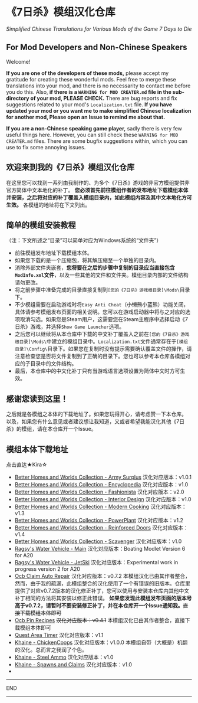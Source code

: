 # 《7日杀》模组汉化仓库
*Simplified Chinese Translations for Various Mods of the Game 7 Days to Die*

## For Mod Developers and Non-Chinese Speakers

Welcome!

**If you are one of the developers of these mods,** please accept my gratitude for creating these wonderful mods. Feel free to merge these translations into your mod, and there is no necessarity to contact me before you do this. Also, **if there is a `WARNING for MOD CREATER.md` file in the sub-directory of your mod, PLEASE CHECK.** There are bug reports and fix suggestions related to your mod's `Localization.txt` file. **If you have updated your mod or you want me to make simplified Chinese localization for another mod, Please open an Issue to remind me about that.**

**If you are a non-Chinese speaking game player,** sadly there is very few useful things here. However, you can still check these `WARNING for MOD CREATER.md` files. There are some bugfix suggestions within, which you can use to fix some annoying issues.

## 欢迎来到我的《7日杀》模组汉化仓库

在这里您可以找到一系列由我制作的、为多个《7日杀》游戏的非官方模组提供非官方简体中文本地化的补丁。
**您必须首先前往模组作者的发布地址下载模组本体并安装，之后将对应的补丁覆盖入模组目录内，如此模组内容及其中文本地化方可生效。**
各模组的地址将在下文列出。

## 简单的模组安装教程

（注：下文所述之“目录”可以简单对应为Windows系统的“文件夹”）
* 前往模组发布地址下载模组本体。
* 如果您下载的是一个压缩包，将其解压缩至一个单独的目录内。
* 消除外部文件夹嵌套，**您将要在之后的步骤中复制的目录应当直接包含`ModInfo.xml`文件**，以及一些其他的文件和文件夹。模组目录内部的文件结构请勿更改。
* 将之前步骤中准备完成的目录直接复制到`[您的《7日杀》游戏根目录]\Mods\`目录下。
* 不少模组需要在启动游戏时将`Easy Anti Cheat`（~~小懒熊~~小蓝熊）功能关闭，具体请参考模组发布页面的相关说明。您可以在游戏启动器中将与之对应的选项取消勾选。如果您是Steam用户，这需要您在Steam主程序中选择启动《7日杀》游戏，并选择`Show Game Launcher`选项。
* 之后您可以继续将从本仓库中下载的中文补丁覆盖入之前在`[您的《7日杀》游戏根目录]\Mods\`中建立的模组目录中。`Localization.txt`文件通常存在于`[模组目录]\Config\`目录下。如果您在复制时没有提示需要确认覆盖文件的操作，请注意检查您是否将文件复制到了正确的目录下。您也可以参考本仓库各模组对应的子目录中的文件结构。
* 最后，本仓库中的中文化补丁只有当游戏语言选项设置为简体中文时方可生效。

## 感谢您读到这里！

之后就是各模组之本体的下载地址了。如果您玩得开心，请考虑赞一下本仓库。
以及，如果您有什么意见或者建议想让我知道，又或者希望我能汉化其他《7日杀》的模组，请在本仓库开一个Issue。

## 模组本体下载地址

点击直达★Kira☆
* [Better Homes and Worlds Collection - Army Surplus](https://www.nexusmods.com/7daystodie/mods/1233) 汉化对应版本：v1.0.1
* [Better Homes and Worlds Collection - Encyclopedia](https://www.nexusmods.com/7daystodie/mods/2044) 汉化对应版本：v1.0
* [Better Homes and Worlds Collection - Fashionista](https://www.nexusmods.com/7daystodie/mods/1214) 汉化对应版本：v2.0
* [Better Homes and Worlds Collection - Interior Design](https://www.nexusmods.com/7daystodie/mods/2049) 汉化对应版本：v1.0
* [Better Homes and Worlds Collection - Modern Cooking](https://www.nexusmods.com/7daystodie/mods/1219) 汉化对应版本：v1.3
* [Better Homes and Worlds Collection - PowerPlant](https://www.nexusmods.com/7daystodie/mods/1223) 汉化对应版本：v1.2
* [Better Homes and Worlds Collection - Reinforced Doors](https://www.nexusmods.com/7daystodie/mods/1221) 汉化对应版本：v1.4
* [Better Homes and Worlds Collection - Scavenger](https://www.nexusmods.com/7daystodie/mods/2045) 汉化对应版本：v1.0
* [Ragsy's Water Vehicle - Main](https://community.7daystodie.com/topic/14070-water-vehicle-modlets/) 汉化对应版本：Boating Modlet Version 6 for A20
* [Ragsy's Water Vehicle - JetSki](https://community.7daystodie.com/topic/14070-water-vehicle-modlets/?do=findComment&comment=275094) 汉化对应版本：Experimental work in progress version 2 for A20
* [Ocb Claim Auto Repair](https://www.nexusmods.com/7daystodie/mods/1705) 汉化对应版本：v0.7.2
  本模组汉化已由其作者整合，然而，由于我的疏漏，此模组整合的汉化使用了一个有错误的旧版本。仓库里提供了对应v0.7.2版本的汉化修正补丁，您可以使用与安装本仓库内其他中文补丁相同的方法将其安装以修正此错误。
  **如果您发现此模组发布页面的版本号高于v0.7.2，请暂时不要安装修正补丁，并在本仓库开一个Issue通知我。**~~直接下载模组本体即可~~
* [Ocb Pin Recipes](https://www.nexusmods.com/7daystodie/mods/1850) ~~汉化对应版本：v0.4.1~~
  本模组汉化已由其作者整合，直接下载模组本体即可
* [Quest Area Timer](https://www.nexusmods.com/7daystodie/mods/1912) 汉化对应版本：v1.1
* [Khaine - ChickenCoops](https://github.com/KhaineGB/KhaineA20ModletsXML/tree/main/KHA20-ChickenCoops) 汉化对应版本：v1.0.0
  本模组自带（大概是）机翻的汉化。总而言之我润了个色。
* [Khaine - Steel Ammo](https://github.com/KhaineGB/KhaineA20ModletsXML/tree/main/KHA20-SteelAmmo) 汉化对应版本：v1.0
* [Khaine - Spawns and Claims](https://github.com/KhaineGB/KhaineA20ModletsXML/tree/main/KHA20-SpawnsAndClaims) 汉化对应版本：v1.0
* []()

***
END
***
